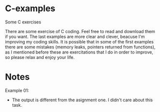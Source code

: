 # C-examples
Some C exercises

There are some exercise of C coding.
Feel free to read and download them if you want.
The last examples are more clear and clever, beacuse I'm improving my coding skills.
It is possible that in some of the first examples there are some mistakes (memory leaks, pointers returned from functions), as I mentioned before these are exercitations that I do in order to improve, so please relax and enjoy your life.

# Notes

Example 01:
* The output is different from the asignment one. I didn't care about this task.
